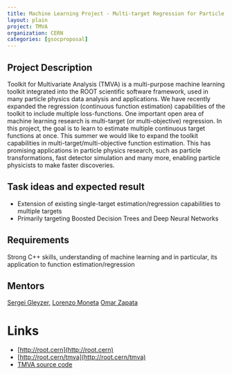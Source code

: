 ```yaml
---
title: Machine Learning Project - Multi-target Regression for Particle Physics
layout: plain
project: TMVA
organization: CERN
categories: [gsocproposal]
---
```


## Project Description
Toolkit for Multivariate Analysis (TMVA) is a multi-purpose machine learning toolkit integrated into the ROOT scientific software framework, used in many particle physics data analysis and applications. We have recently expanded the regression (continuous function estimation) capabilities of the toolkit to include multiple loss-functions. One important open area of machine learning research is multi-target (or multi-objective) regression. In this project, the goal is to learn to estimate multiple continuous target functions at once. This summer we would like to expand the toolkit capabilities in multi-target/multi-objective function estimation. This has promising applications in particle physics research, such as particle transformations, fast detector simulation and many more, enabling particle physicists to make faster discoveries.

## Task ideas and expected result

  * Extension of existing single-target estimation/regression capabilities to multiple targets
  * Primarily targeting Boosted Decision Trees and Deep Neural Networks

## Requirements
Strong C++ skills, understanding of machine learning and in particular, its application to function estimation/regression</span></p>

## Mentors
<a href="mailto:sft-gsoc-AT-cern-dot-ch?subject=Multi-Target%2FObjective%20Regression%20using%20Machine%20Learning%20for%20Particle%20Physics">Sergei Gleyzer</a>​, 
<a href="mailto:sft-gsoc-AT-cern-dot-ch?subject=Multi-Target%2FObjective%20Regression%20using%20Machine%20Learning%20for%20Particle%20Physics">Lorenzo Moneta</a>
<a href="mailto:sft-gsoc-AT-cern-dot-ch?subject=Multi-Target%2FObjective%20Regression%20using%20Machine%20Learning%20for%20Particle%20Physics">Omar Zapata</a>

# Links

  * [http://root.cern](http://root.cern)
  * [http://root.cern/tmva](http://root.cern/tmva)
  * [TMVA source code](https://github.com/root-mirror/root/tree/master/tmva)